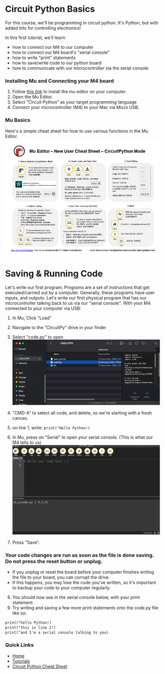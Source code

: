 # Circuit Python Basics 

For this course, we'll be programming in circuit python. It's Python, but with added bits for controlling electronics!

In this first tutorial, we'll learn:
* how to connect our M4 to our computer
* how to connect our M4 board's "serial console"
* how to write "print" statements
* how to save/write code to our python board
* how to communicate with our microcontroller via the serial console

###  Installing Mu and Connecting your M4 board
1. Follow [this link](https://codewith.mu/en/download) to install the mu editor on your computer. 
2. Open the Mu Editor. 
3. Select "Circuit Python" as your target programming language
4. Connect your microcontroller (M4) to your Mac via Micro USB. 

### Mu Basics
Here's a simple cheat sheet for how to use various functions in the Mu Editor. 
![mu_basics](mu_basics.png)

# Saving &  Running Code
Let's write our first program. Programs are a set of instructions that get executed/carried out by a computer. Generally, these programs have user inputs, and outputs. Let's write our first physical program that has our microcontroller talking back to us via our "serial console". With your M4 connected to your computer via USB:
1. In Mu, Click "Load"
2. Navigate to the "CircuitPy" drive in your finder
3. Select "code.py" to open
![Circuit](circuit_py.png)

4. "CMD-A" to select all code, and delete, so we're starting with a fresh canvas. 
5. on line 1, write: 
` print("Hello Python!) `
6. In Mu, press on "Serial" to open your serial console. (This is what our M4 tells to us)
![serial](serial.png)
7. Press "Save". 
### **Your code changes are run as soon as the file is done saving. Do not press the reset button or unplug.**
- If you unplug or reset the board before your computer finishes writing the file to your board, you can corrupt the drive. 
- If this happens, you may lose the code you've written, so it's important to backup your code to your computer regularly.


8. You should now see in the serial console below, with your print statement
9. Try writing and saving a few more print statements onto the code.py file like so:
``` 
print("hello Python!)
print("this is line 2!)
print("and I'm a serial console talking to you)
```

### Quick Links
* [Home](/README.md)
* [Tutorials](/learning_modules/tutorials_list.md)
* [Circuit Python Cheat Sheet](/learning_modules/circuit_python_cheatsheet.md)